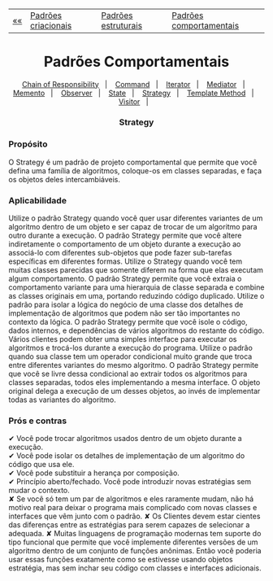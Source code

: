 <h5 align="center">
<table align="center">
  <tr>
    <td><a href="https://github.com/jfmsantos/design-patterns">«« </a></td>
    <td><a href="https://github.com/jfmsantos/design-patterns/tree/master/src/creational">Padrões criacionais</a></td>
    <td><a href="https://github.com/jfmsantos/design-patterns/tree/master/src/estruturais">Padrões estruturais</a></td>
    <td><a href="https://github.com/jfmsantos/design-patterns/tree/master/src/comportamentais">Padrões comportamentais</a></td>
  </tr>
</table>
</h5>

<h1 align="center">
  Padrões Comportamentais
</h1>

<p align="center">
  <a href="https://github.com/jfmsantos/design-patterns/tree/master/src/comportamentais/chain_of_responsibility">Chain of Responsibility</a>&nbsp;&nbsp;&nbsp;|&nbsp;&nbsp;&nbsp;
  <a href="https://github.com/jfmsantos/design-patterns/tree/master/src/comportamentais/command">Command</a>&nbsp;&nbsp;&nbsp;|&nbsp;&nbsp;&nbsp;
  <a href="https://github.com/jfmsantos/design-patterns/tree/master/src/comportamentais/iterator">Iterator</a>&nbsp;&nbsp;&nbsp;|&nbsp;&nbsp;&nbsp;
  <a href="https://github.com/jfmsantos/design-patterns/tree/master/src/comportamentais/mediator">Mediator</a>&nbsp;&nbsp;&nbsp;|&nbsp;&nbsp;&nbsp;
  <a href="https://github.com/jfmsantos/design-patterns/tree/master/src/comportamentais/memento">Memento</a>&nbsp;&nbsp;&nbsp;|&nbsp;&nbsp;&nbsp;
  <a href="https://github.com/jfmsantos/design-patterns/tree/master/src/comportamentais/observer">Observer</a>&nbsp;&nbsp;&nbsp;|&nbsp;&nbsp;&nbsp;
  <a href="https://github.com/jfmsantos/design-patterns/tree/master/src/comportamentais/state">State</a>&nbsp;&nbsp;&nbsp;|&nbsp;&nbsp;&nbsp;
  <a href="https://github.com/jfmsantos/design-patterns/tree/master/src/comportamentais/strategy">Strategy</a>&nbsp;&nbsp;&nbsp;|&nbsp;&nbsp;&nbsp;
  <a href="https://github.com/jfmsantos/design-patterns/tree/master/src/comportamentais/template">Template Method</a>&nbsp;&nbsp;&nbsp;|&nbsp;&nbsp;&nbsp;
  <a href="https://github.com/jfmsantos/design-patterns/tree/master/src/comportamentais/visitor">Visitor</a>&nbsp;&nbsp;&nbsp;|&nbsp;&nbsp;&nbsp;
</p>

<h3 align="center">
  Strategy
</h3>

<h3 align="left">
  Propósito
</h3>

O Strategy é um padrão de projeto comportamental que permite que você defina uma família de algoritmos, coloque-os em classes separadas, e faça os objetos deles intercambiáveis.

<h3 align="left">
  Aplicabilidade
</h3>

  Utilize o padrão Strategy quando você quer usar diferentes variantes de um algoritmo dentro de um objeto e ser capaz de trocar de um algoritmo para outro durante a execução.
  O padrão Strategy permite que você altere indiretamente o comportamento de um objeto durante a execução ao associá-lo com diferentes sub-objetos que pode fazer sub-tarefas específicas em diferentes formas.
  Utilize o Strategy quando você tem muitas classes parecidas que somente diferem na forma que elas executam algum comportamento.
  O padrão Strategy permite que você extraia o comportamento variante para uma hierarquia de classe separada e combine as classes originais em uma, portando reduzindo código duplicado.
  Utilize o padrão para isolar a lógica do negócio de uma classe dos detalhes de implementação de algoritmos que podem não ser tão importantes no contexto da lógica.
  O padrão Strategy permite que você isole o código, dados internos, e dependências de vários algoritmos do restante do código. Vários clientes podem obter uma simples interface para executar os algoritmos e trocá-los durante a execução do programa.
  Utilize o padrão quando sua classe tem um operador condicional muito grande que troca entre diferentes variantes do mesmo algoritmo.
  O padrão Strategy permite que você se livre dessa condicional ao extrair todos os algoritmos para classes separadas, todos eles implementando a mesma interface. O objeto original delega a execução de um desses objetos, ao invés de implementar todas as variantes do algoritmo.

<h3 align="left">
  Prós e contras
</h3>

 ✔   Você pode trocar algoritmos usados dentro de um objeto durante a execução.
 <br>
 ✔  Você pode isolar os detalhes de implementação de um algoritmo do código que usa ele.
 <br>
 ✔  Você pode substituir a herança por composição.
 <br>
 ✔  Princípio aberto/fechado. Você pode introduzir novas estratégias sem mudar o contexto.
 <br>
 ✘		Se você só tem um par de algoritmos e eles raramente mudam, não há motivo real para deixar o programa mais complicado com novas classes e interfaces que vêm junto com o padrão.
 ✘		Os Clientes devem estar cientes das diferenças entre as estratégias para serem capazes de selecionar a adequada.
 ✘		Muitas linguagens de programação modernas tem suporte do tipo funcional que permite que você implemente diferentes versões de um algoritmo dentro de um conjunto de funções anônimas. Então você poderia usar essas funções exatamente como se estivesse usando objetos estratégia, mas sem inchar seu código com classes e interfaces adicionais.